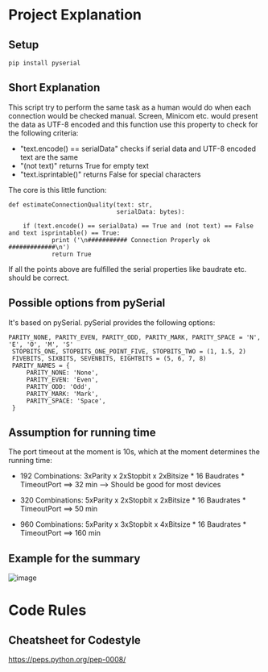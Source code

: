 # Project Explanation

## Setup 

````
pip install pyserial
````


## Short Explanation

This script try to perform the same task as a human would do when each connection would be checked manual.
Screen, Minicom etc. would present the data as UTF-8 encoded and this function use this property to check for the following criteria:

- "text.encode() == serialData" checks if serial data and UTF-8 encoded text are the same
- "(not text)" returns True for empty text
- "text.isprintable()" returns False for special characters

The core is this little function:

```
def estimateConnectionQuality(text: str, 
                              serialData: bytes):

    if (text.encode() == serialData) == True and (not text) == False and text isprintable() == True:  
            print ('\n########### Connection Properly ok #############\n')
            return True
```

If all the points above are fulfilled the serial properties like baudrate etc. should be correct. 


## Possible options from pySerial 

It's based on pySerial. pySerial provides the following options:

```  
PARITY_NONE, PARITY_EVEN, PARITY_ODD, PARITY_MARK, PARITY_SPACE = 'N', 'E', 'O', 'M', 'S'
 STOPBITS_ONE, STOPBITS_ONE_POINT_FIVE, STOPBITS_TWO = (1, 1.5, 2)
 FIVEBITS, SIXBITS, SEVENBITS, EIGHTBITS = (5, 6, 7, 8)
 PARITY_NAMES = {
     PARITY_NONE: 'None',
     PARITY_EVEN: 'Even',
     PARITY_ODD: 'Odd',
     PARITY_MARK: 'Mark',
     PARITY_SPACE: 'Space',
 }

````

## Assumption for running time

The port timeout at the moment is 10s, which at the moment determines the running time:

- 192 Combinations: 3xParity x 2xStopbit x 2xBitsize * 16 Baudrates * TimeoutPort ==> 32 min --> Should be good for most devices 

- 320 Combinations: 5xParity x 2xStopbit x 2xBitsize * 16 Baudrates * TimeoutPort ==> 50 min

- 960 Combinations: 5xParity x 3xStopbit x 4xBitsize * 16 Baudrates * TimeoutPort ==> 160 min

## Example for the summary

![image](https://user-images.githubusercontent.com/6764544/213922750-f3a0f364-29ab-41d8-aecc-505215173f65.png)

# Code Rules

## Cheatsheet for Codestyle

https://peps.python.org/pep-0008/

